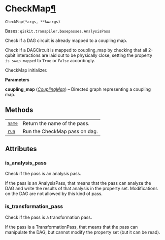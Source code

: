# CheckMap[¶](#checkmap "Permalink to this headline")

<span id="undefined" />

`CheckMap(*args, **kwargs)`

Bases: `qiskit.transpiler.basepasses.AnalysisPass`

Check if a DAG circuit is already mapped to a coupling map.

Check if a DAGCircuit is mapped to coupling\_map by checking that all 2-qubit interactions are laid out to be physically close, setting the property `is_swap_mapped` to `True` or `False` accordingly.

CheckMap initializer.

**Parameters**

**coupling\_map** ([*CouplingMap*](qiskit.transpiler.CouplingMap#qiskit.transpiler.CouplingMap "qiskit.transpiler.CouplingMap")) – Directed graph representing a coupling map.

## Methods

|                                                                                                                                  |                               |
| -------------------------------------------------------------------------------------------------------------------------------- | ----------------------------- |
| [`name`](qiskit.transpiler.passes.CheckMap.name#qiskit.transpiler.passes.CheckMap.name "qiskit.transpiler.passes.CheckMap.name") | Return the name of the pass.  |
| [`run`](qiskit.transpiler.passes.CheckMap.run#qiskit.transpiler.passes.CheckMap.run "qiskit.transpiler.passes.CheckMap.run")     | Run the CheckMap pass on dag. |

## Attributes

<span id="undefined" />

### is\_analysis\_pass

Check if the pass is an analysis pass.

If the pass is an AnalysisPass, that means that the pass can analyze the DAG and write the results of that analysis in the property set. Modifications on the DAG are not allowed by this kind of pass.

<span id="undefined" />

### is\_transformation\_pass

Check if the pass is a transformation pass.

If the pass is a TransformationPass, that means that the pass can manipulate the DAG, but cannot modify the property set (but it can be read).

